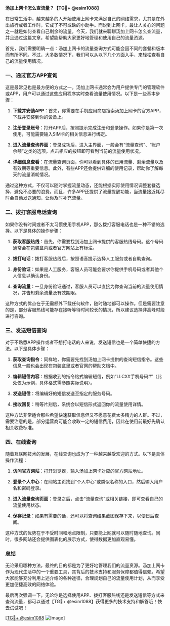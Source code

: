 **汤加上网卡怎么查流量？【TG💪+ @esim1088】**

在日常生活中，越来越多的人开始使用上网卡来满足自己的网络需求，尤其是在外出旅行或者工作时，它成了不可或缺的小助手。而说到上网卡，最让人关心的问题之一就是如何查看自己剩余的流量。今天，我们就来聊聊汤加上网卡怎么查流量，并且通过这篇文章，希望能帮助大家更好地管理和使用自己的流量资源。

首先，我们需要明确一点：汤加上网卡的流量查询方式可能会因不同的套餐和版本而有所不同。不过，大多数情况下，我们可以从以下几个方面入手，来轻松查看自己的流量使用情况。

### 一、通过官方APP查询

这是最常见也是最方便的方式之一。汤加上网卡通常会为用户提供专门的管理软件或APP，用户可以通过这些应用程序实时查看流量使用情况。以下是一些基本步骤：

1. **下载并安装APP**：首先，你需要在手机应用商店搜索汤加上网卡的官方APP，下载并安装到你的设备上。
   
2. **注册登录账号**：打开APP后，按照提示完成注册和登录操作。如果你是第一次使用，可能需要输入SIM卡的相关信息进行绑定。

3. **进入流量查询界面**：登录成功后，进入主界面，一般会有“流量查询”、“账户余额”之类的选项。点击相应的按钮即可看到当前的流量使用状况。

4. **详细信息查看**：在流量查询页面，你可以看到具体的已用流量、剩余流量以及有效期等重要信息。此外，有些APP还会提供详细的使用记录，帮助你了解每天的流量消耗情况。

通过这种方式，不仅可以随时掌握流量动态，还能根据实际使用情况调整套餐选择，避免不必要的浪费。而且，许多APP还提供了流量提醒功能，当流量接近耗尽时会自动发送通知，让你及时补充流量。

### 二、拨打客服电话查询

如果你没有时间或者不太习惯使用手机APP，那么拨打客服电话也是一种不错的选择。以下是具体的操作步骤：

1. **获取客服热线**：首先，你需要找到汤加上网卡提供的客服热线号码。这个号码通常会在包装盒内或者官方网站上有标注。

2. **拨打电话**：拨打客服热线后，按照语音提示选择人工服务或者自助查询。

3. **身份验证**：如果是人工服务，客服人员可能会要求你提供手机号码或者其他个人信息以确认身份。

4. **查询流量**：一旦身份验证通过，客服人员可以直接为你查询当前的流量使用情况，并告知剩余流量及有效期限。

这种方式的优点在于无需额外下载任何软件，随时随地都可以操作。但是需要注意的是，部分客服热线可能存在接听等待时间较长的情况，所以建议选择非高峰时段进行咨询。

### 三、发送短信查询

对于不熟悉APP操作或者不想打电话的人来说，发送短信也是一个简单快捷的方法。以下是具体步骤：

1. **获取查询指令**：同样地，你需要先找到汤加上网卡提供的查询短信指令。这些信息一般也会出现在包装盒里或者官网的帮助文档中。

2. **编辑短信内容**：根据收到的指令格式编辑短信，例如“LLCX#手机号码#”（此处仅为示例，具体格式需参照实际说明）。

3. **发送短信**：将编辑好的短信发送至指定的服务号码。

4. **接收回复**：稍等片刻后，系统会以短信形式返回你的流量使用详情。

这种方法非常适合那些希望快速获取信息但又不愿意花费太多精力的人群。不过，需要注意的是，部分运营商可能会收取一定的短信费用，因此在使用前最好先确认相关收费标准。

### 四、在线查询

随着互联网技术的发展，在线查询也成为了一种越来越受欢迎的方式。以下是具体操作流程：

1. **访问官方网站**：打开浏览器，输入汤加上网卡对应的官方网站地址。

2. **登录个人中心**：在网站主页找到“个人中心”或类似名称的入口，然后输入用户名和密码登录。

3. **进入流量查询页面**：登录之后，点击“流量查询”或相关链接，即可查看自己的流量使用状态。

4. **保存记录**：如果有需要的话，还可以将查询结果截图保存下来，以便日后查阅。

这种方式的优势在于不受时间和地点限制，只要能上网就可以随时随地查询。同时，很多网站还会提供图表化的展示方式，使得数据更加直观易懂。

### 总结

无论采用哪种方法，最终的目的都是为了更好地管理我们的流量资源。汤加上网卡作为现代生活中的一个重要工具，其背后的技术支持和服务保障都值得信赖。希望大家能够充分利用上述介绍的各种途径，合理规划自己的流量使用计划，从而享受更加便捷高效的网络体验。

最后再次强调一下，无论你是选择使用APP、拨打客服热线还是发送短信等方式来查询流量，都可以通过【TG💪+ @esim1088】获得更多的技术支持和解答哦！快去试试吧！

[[TG💪+ @esim1088](https://t.me/s/esim1088) ![Image](https://i.postimg.cc/4NQfJmqS/Snipaste-2025-05-13-00-14-12.png)]